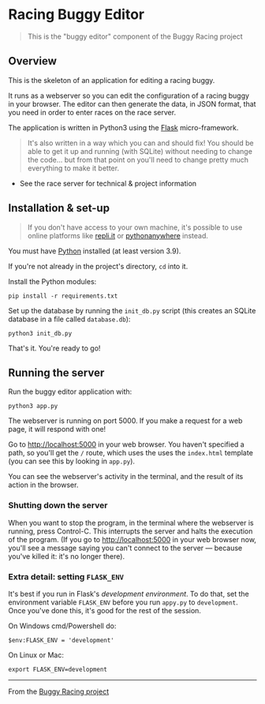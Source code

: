 Racing Buggy Editor
===================

> This is the "buggy editor" component of the Buggy Racing project


Overview
--------

This is the skeleton of an application for editing a racing buggy.

It runs as a webserver so you can edit the configuration of a racing buggy in
your browser. The editor can then generate the data, in JSON format, that you
need in order to enter races on the race server.

The application is written in Python3 using the
[Flask](https://palletsprojects.com/p/flask/) micro-framework.

> It's also written in a way which you can and should fix! You should be able
> to get it up and running (with SQLite) without needing to change the code...
> but from that point on you'll need to change pretty much everything to make
> it better. 

* See the race server for technical & project information


Installation & set-up
---------------------

> If you don't have access to your own machine, it's possible to use online
> platforms like [repli.it](https://replit.com) or
> [pythonanywhere](https://www.pythonanywhere.com) instead.

You must have [Python]((https://www.python.org)) installed (at least version 3.9).

If you're not already in the project's directory, `cd` into it.

Install the Python modules: 

    pip install -r requirements.txt

Set up the database by running the `init_db.py` script (this creates an SQLite
database in a file called `database.db`):

    python3 init_db.py

That's it. You're ready to go!


Running the server
------------------

Run the buggy editor application with:

    python3 app.py

The webserver is running on port 5000. If you make a request for a web page, it
will respond with one!

Go to [http://localhost:5000](http://localhost:5000) in your web browser.
You haven't specified a path, so you'll get the `/` route, which uses the
uses the `index.html` template (you can see this by looking in `app.py`).

You can see the webserver's activity in the terminal, and the result of its
action in the browser.


### Shutting down the server

When you want to stop the program, in the terminal where the webserver is
running, press Control-C. This interrupts the server and halts the execution of
the program. (If you go to [http://localhost:5000](http://localhost:5000) in
your web browser now, you'll see a message saying you can't connect to the
server — because you've killed it: it's no longer there).


### Extra detail: setting `FLASK_ENV`

It's best if you run in Flask's _development environment_. To do that, set the 
environment variable `FLASK_ENV` before you run `appy.py` to `development`.
Once you've done this, it's good for the rest of the session.

On Windows cmd/Powershell do:

    $env:FLASK_ENV = 'development'

On Linux or Mac:

    export FLASK_ENV=development


---

From the [Buggy Racing project](https://www.buggyrace.net)
